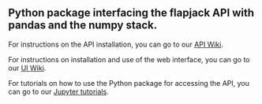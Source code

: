 ## Python package interfacing the flapjack API with pandas and the numpy stack.

For instructions on the API installation, you can go to our [API Wiki](https://github.com/SynBioUC/flapjack_api/wiki).

For instructions on installation and use of the web interface, you can go to our [UI Wiki](https://github.com/SynBioUC/flapjack_frontend/wiki).

For tutorials on how to use the Python package for accessing the API, you can go to our [Jupyter tutorials](https://github.com/SynBioUC/flapjack/tree/master/notebooks).
